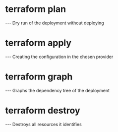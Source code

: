
# terraform plan 
--- Dry run of the deployment without deploying

# terraform apply 
--- Creating the configuration in the chosen provider

# terraform graph 
--- Graphs the dependency tree of the deployment 

# terraform destroy 
--- Destroys all resources it identifies 

